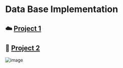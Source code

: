 # Data Base Implementation
## :cloud: [Project 1](./Project1)
## :art: [Project 2](./Project2)

![image](https://github.com/EdwinInAu/Fork_File_CS-Notes/blob/master/Smile.png)
